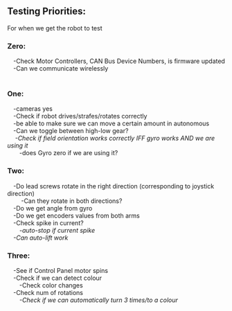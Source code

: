 <h2>Testing Priorities:</h2>
<p>For when we get the robot to test </p>

<h3>Zero:</h3>
<p>
  &emsp;-Check Motor Controllers, CAN Bus Device Numbers, is firmware updated <br/>
  &emsp;-Can we communicate wirelessly <br/><br/>
</p>


<h3> One: </h3>
<p>
  &emsp;-cameras yes <br/>
  &emsp;-Check if robot drives/strafes/rotates correctly <br/>
  &emsp;-be able to make sure we can move a certain amount in autonomous <br/>
  &emsp;-Can we toggle between high-low gear? <br/>
  &emsp;<i> -Check if field orientation works correctly IFF gyro works AND we are using it </i><br/>
  &emsp;&emsp;-does Gyro zero if we are using it? <br/>
</p>


<h3> Two: </h3>
<p>
  &emsp;-Do lead screws rotate in the right direction (corresponding to joystick direction) <br/>
   &emsp;&emsp; -Can they rotate in both directions? <br/>
  &emsp;-Do we get angle from gyro <br/>
  &emsp;-Do we get encoders values from both arms <br/>
  &emsp;-Check spike in current? <br/>
    &emsp;&emsp;<i>-auto-stop if current spike</i> <br/>
  &emsp;<i>-Can auto-lift work </i><br/>
</p>


<h3> Three: </h3>
<p>
  &emsp;-See if Control Panel motor spins <br/>
  &emsp;-Check if we can detect colour <br/>
    &emsp;&emsp;-Check color changes <br/>
  &emsp;-Check num of rotations <br/>
    &emsp;&emsp;<i>-Check if we can automatically turn 3 times/to a colour</i> <br/>
</p>
